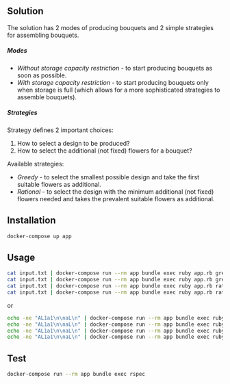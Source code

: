 ## Solution
The solution has 2 modes of producing bouquets and 2 simple strategies for assembling bouquets.
##### Modes
* _Without storage capacity restriction_ - to start producing bouquets as soon as possible.
* _With storage capacity restriction_ - to start producing bouquets only when storage is full (which allows for a more sophisticated strategies to assemble bouquets).
##### Strategies
Strategy defines 2 important choices:
1. How to select a design to be produced?
2. How to select the additional (not fixed) flowers for a bouquet?

Available strategies:
* _Greedy_ - to select the smallest possible design and take the first suitable flowers as additional.
* _Rational_ - to select the design with the minimum additional (not fixed) flowers needed and takes the prevalent suitable flowers as additional.


## Installation

```bash
docker-compose up app
```

## Usage

```bash
cat input.txt | docker-compose run --rm app bundle exec ruby app.rb greedy
cat input.txt | docker-compose run --rm app bundle exec ruby app.rb greedy 256
cat input.txt | docker-compose run --rm app bundle exec ruby app.rb rational
cat input.txt | docker-compose run --rm app bundle exec ruby app.rb rational 256
```

or

```bash
echo -ne "AL1a1\n\naL\n" | docker-compose run --rm app bundle exec ruby app.rb greedy
echo -ne "AL1a1\n\naL\n" | docker-compose run --rm app bundle exec ruby app.rb greedy 256
echo -ne "AL1a1\n\naL\n" | docker-compose run --rm app bundle exec ruby app.rb rational 256
echo -ne "AL1a1\n\naL\n" | docker-compose run --rm app bundle exec ruby app.rb rational 256
```

## Test

```bash
docker-compose run --rm app bundle exec rspec
```
